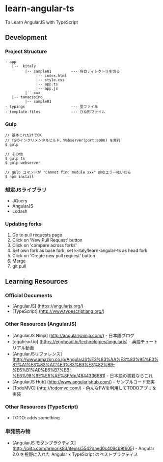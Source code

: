 # learn-angular-ts
To Learn AngularJS with TypeScript

## Development
### Project Structure

```
- app
   |--  kitaly
         |-- sample01         --- 各自ディレクトリを切る
              |-- index.html
              |-- style.css
              |-- app.ts
              |-- app.js
         |-- xxx
   |-- tanacasino
         |-- sample01
- typings                     --- 型ファイル
- template-files              --- ひな形ファイル
```

### Gulp
```
// 基本これだけでOK
// TSのインクリメンタルビルド、Webserver(port:8000) を実行
$ gulp

// その他
$ gulp ts
$ gulp webserver

// gulp コマンドが "Cannot find module xxx" 的なエラー吐いたら
$ npm install
```

### 想定JSライブラリ
- JQuery
- AngularJS
- Lodash

### Updating forks

1. Go to pull requests page
2. Click on 'New Pull Request' button
3. Click on 'compare across forks'
4. Set own fork as base fork, set k-italy/learn-angular-ts as head fork
5. Click on 'Create new pull request' button
6. Merge
7. git pull

## Learning Resources

### Official Documents
- [AngularJS] (https://angularjs.org/)
- [TypeScript] (http://www.typescriptlang.org/)

### Other Resources (AngularJS)

- [AngularJS Ninja] (http://angularjsninja.com/) - 日本語ブログ
- [egghead.io] (https://egghead.io/technologies/angularjs) - 英語チュートリアル動画
- [AngularJSリファレンス] (http://www.amazon.co.jp/AngularJS%E3%83%AA%E3%83%95%E3%82%A1%E3%83%AC%E3%83%B3%E3%82%B9-%E6%B1%A0%E6%B7%BB-%E6%98%8E%E5%AE%8F/dp/4844336681) - 日本語の書籍ならこれ
- [AngularJS Hub] (http://www.angularjshub.com/) - サンプルコード充実
- [TodoMVC] (http://todomvc.com/) - 色んなFWを利用してTODOアプリを実装

### Other Resources (TypeScript)
- TODO: adds something

### 単発読み物
- [AngularJS モダンプラクティス] (http://qiita.com/armorik83/items/5542daed0c408cb9f605) - Angular 2.0 を視野に入れた Angular x TypeScript のベストプラクティス
